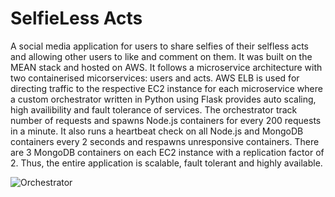 # SelfieLess Acts

A social media application for users to share selfies of their selfless acts and allowing other users to like and comment on them. It was built on the MEAN stack and hosted on AWS. It follows a microservice architecture with two containerised micorservices: users and acts. AWS ELB is used for directing traffic to the respective EC2 instance for each microservice where a custom orchestrator written in Python using Flask provides auto scaling, high availibility and fault tolerance of services. The orchestrator track number of requests and spawns Node.js containers for every 200 requests in a minute. It also runs a heartbeat check on all Node.js and MongoDB containers every 2 seconds and respawns unresponsive containers. There are 3 MongoDB containers on each EC2 instance with a replication factor of 2. Thus, the entire application is scalable, fault tolerant and highly available.

![Orchestrator](/Selfiless/orches.png)
